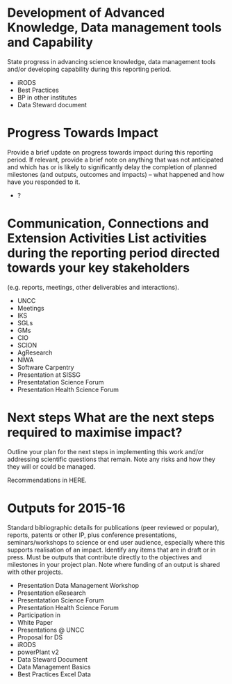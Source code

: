 

# Development of Advanced Knowledge, Data management tools and Capability 
State progress in advancing science knowledge, data management tools and/or developing capability during this reporting period. 

- iRODS
- Best Practices 
- BP in other institutes
- Data Steward document

# Progress Towards Impact  
Provide a brief update on progress towards impact during this reporting period. If relevant, provide a brief note on anything that was not anticipated and which has or is likely to significantly delay the completion of planned milestones (and outputs, outcomes and impacts) – what happened and how have you responded to it.

- ?


# Communication, Connections and Extension Activities List activities during the reporting period directed towards your key stakeholders 
(e.g. reports, meetings, other deliverables and interactions).

- UNCC
- Meetings
- IKS
- SGLs
- GMs
- CIO
- SCION
- AgResearch
- NIWA
- Software Carpentry
- Presentation at SISSG
- Presentatation Science Forum
- Presentation Health Science Forum


# Next steps What are the next steps required to maximise impact?  
Outline your plan for the next steps in implementing this work and/or addressing scientific questions that remain. Note any risks and how they they will or could be managed. 

Recommendations in HERE.

# Outputs for 2015-16 
Standard bibliographic details for publications (peer reviewed or popular), reports, patents or other IP, plus conference presentations, seminars/workshops to science or end user audience, especially where this supports realisation of an impact. Identify any items that are in draft or in press. Must be outputs that contribute directly to the objectives and milestones in your project plan. Note where funding of an output is shared with other projects. 

- Presentation Data Management Workshop
- Presentation eResearch
- Presentatation Science Forum
- Presentation Health Science Forum
- Participation in 
- White Paper
- Presentations @ UNCC
- Proposal for DS
- iRODS
- powerPlant v2
- Data Steward Document
- Data Management Basics
- Best Practices Excel Data